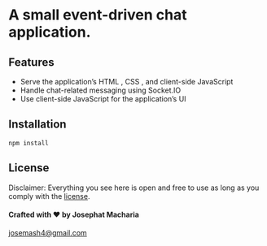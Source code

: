 # A small event-driven chat application.

## Features
- Serve the application’s HTML , CSS , and client-side JavaScript
- Handle chat-related messaging using Socket.IO
- Use client-side JavaScript for the application’s UI
## Installation

  `npm install`

## License

Disclaimer: Everything you see here is open and free to use as long as you comply with the [license](https://github.com/joemash/node-js-in-action/blob/master/multiChatApp/LICENCE.md). 

#### Crafted with ❤️ by Josephat Macharia
josemash4@gmail.com